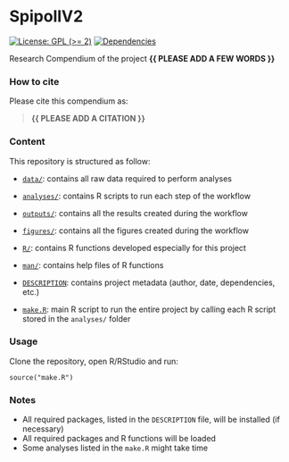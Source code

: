 <!-- README.md is generated from README.Rmd. Please edit that file -->

# SpipollV2

<!-- badges: start -->

[![License: GPL (&gt;=
2)](https://img.shields.io/badge/License-GPL%20%28%3E%3D%202%29-blue.svg)](https://choosealicense.com/licenses/gpl-2.0/)
[![Dependencies](https://img.shields.io/badge/dependencies-2/94-green?style=flat)](#)
<!-- badges: end -->

Research Compendium of the project **{{ PLEASE ADD A FEW WORDS }}**

### How to cite

Please cite this compendium as:

> **{{ PLEASE ADD A CITATION }}**

### Content

This repository is structured as follow:

-   [`data/`](https://github.com/charles-thevenin/SpipollV2/tree/master/data):
    contains all raw data required to perform analyses

-   [`analyses/`](https://github.com/charles-thevenin/SpipollV2/tree/master/analyses/):
    contains R scripts to run each step of the workflow

-   [`outputs/`](https://github.com/charles-thevenin/SpipollV2/tree/master/outputs):
    contains all the results created during the workflow

-   [`figures/`](https://github.com/charles-thevenin/SpipollV2/tree/master/figures):
    contains all the figures created during the workflow

-   [`R/`](https://github.com/charles-thevenin/SpipollV2/tree/master/R):
    contains R functions developed especially for this project

-   [`man/`](https://github.com/charles-thevenin/SpipollV2/tree/master/man):
    contains help files of R functions

-   [`DESCRIPTION`](https://github.com/charles-thevenin/SpipollV2/tree/master/DESCRIPTION):
    contains project metadata (author, date, dependencies, etc.)

-   [`make.R`](https://github.com/charles-thevenin/SpipollV2/tree/master/make.R):
    main R script to run the entire project by calling each R script
    stored in the `analyses/` folder

### Usage

Clone the repository, open R/RStudio and run:

    source("make.R")

### Notes

-   All required packages, listed in the `DESCRIPTION` file, will be
    installed (if necessary)
-   All required packages and R functions will be loaded
-   Some analyses listed in the `make.R` might take time
